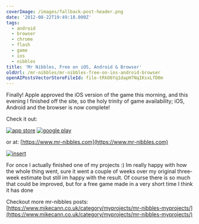 ```yaml
---
coverImage: /images/fallback-post-header.png
date: '2012-08-22T19:49:18.000Z'
tags:
  - android
  - browser
  - chrome
  - flash
  - game
  - ios
  - nibbles
title: 'Mr Nibbles, Free on iOS, Android & Browser'
oldUrl: /mr-nibbles/mr-nibbles-free-on-ios-android-browser
openAIPostsVectorStoreFileId: file-tRkO6Yq1dapH7NqIKsxLfD0m
---
```


Finally! Apple approved the iOS version of the game this morning, and this evening I finished off the site, so the holy trinity of game availability; iOS, Android and the browser is now complete!

<!-- more -->

Check it out:

[![app store](https://www.mr-nibbles.com/AppStoreBadgeFree.png)](https://itunes.apple.com/gb/app/mr-nibbles/id552109003?mt=8)
[![google play](https://www.mr-nibbles.com/GooglePlayBadge.png)](https://play.google.com/store/apps/details?id=uk.co.mikecann.MrNibbles)

or at: [https://www.mr-nibbles.com](https://www.mr-nibbles.com)

[![](/wp-content/uploads/2012/08/insert.jpg "insert")](https://www.mr-nibbles.com)

For once I actually finished one of my projects :) Im really happy with how the whole thing went, sure it went a couple of weeks over my original three-week estimate but still im happy with the result. Of course there is so much that could be improved, but for a free game made in a very short time I think it has done

Checkout more mr-nibbles posts: [https://www.mikecann.co.uk/category/myprojects/mr-nibbles-myprojects/](https://www.mikecann.co.uk/category/myprojects/mr-nibbles-myprojects/)
